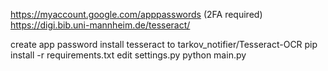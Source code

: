 https://myaccount.google.com/apppasswords (2FA required)
https://digi.bib.uni-mannheim.de/tesseract/

create app password
install tesseract to tarkov_notifier/Tesseract-OCR
pip install -r requirements.txt
edit settings.py
python main.py